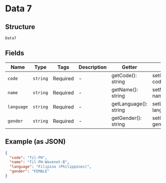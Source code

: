 
# Data 7

## Structure

`Data7`

## Fields

| Name | Type | Tags | Description | Getter | Setter |
|  --- | --- | --- | --- | --- | --- |
| `code` | `string` | Required | - | getCode(): string | setCode(string code): void |
| `name` | `string` | Required | - | getName(): string | setName(string name): void |
| `language` | `string` | Required | - | getLanguage(): string | setLanguage(string language): void |
| `gender` | `string` | Required | - | getGender(): string | setGender(string gender): void |

## Example (as JSON)

```json
{
  "code": "fil-PH",
  "name": "fil-PH-Wavenet-B",
  "language": "Filipino (Philippines)",
  "gender": "FEMALE"
}
```

